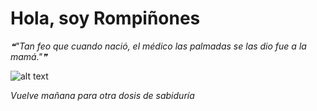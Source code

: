 # Hola, soy Rompiñones

<!--STARTS_HERE_QUOTE_README-->
<i>❝"Tan feo que cuando nació, el médico las palmadas se las dio fue a la mamá."❞</i>
<!--ENDS_HERE_QUOTE_README-->

<!--START_SECTION:update_image-->
![alt text](https://raw.githubusercontent.com/focaalvarez/rompinones/main/.github/images/00100lrPORTRAIT_00100_BURST20211009125343539_COVER.jpg?raw=true)
<!--END_SECTION:update_image-->

*Vuelve mañana para otra dosis de sabiduría*
